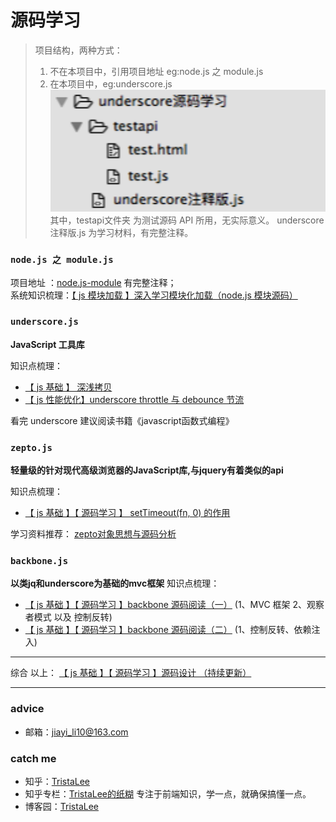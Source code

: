# 源码学习

> 项目结构，两种方式：
>   1. 不在本项目中，引用项目地址 eg:node.js 之 module.js
>   2. 在本项目中，eg:underscore.js  
>   ![目录结构](image/de65e327-cca2-4593-90b9-5630363dde3e.png) </br>
	其中，testapi文件夹 为测试源码 API 所用，无实际意义。
	underscore注释版.js 为学习材料，有完整注释。




### `node.js 之 module.js`
项目地址 ：[node.js-module](https://github.com/JiayiLi/node.js-module)  有完整注释；</br>
系统知识梳理：[【 js 模块加载 】深入学习模块化加载（node.js 模块源码）](http://www.cnblogs.com/lijiayi/p/js_node_module.html) 

### `underscore.js`
**JavaScript 工具库**

知识点梳理：
- [【 js 基础 】 深浅拷贝](http://www.cnblogs.com/lijiayi/p/jsdeeepcopy.html)
- [【 js 性能优化】underscore throttle 与 debounce 节流](http://www.cnblogs.com/lijiayi/p/jsoptimise1.html)

看完 underscore 建议阅读书籍《javascript函数式编程》

### `zepto.js`
**轻量级的针对现代高级浏览器的JavaScript库,与jquery有着类似的api**

知识点梳理：
- [【 js 基础 】【 源码学习 】 setTimeout(fn, 0) 的作用](http://www.cnblogs.com/lijiayi/p/setTimeout0.html)


学习资料推荐：
[zepto对象思想与源码分析](https://www.kancloud.cn/wangfupeng/zepto-design-srouce/173682)



### `backbone.js`
**以类jq和underscore为基础的mvc框架**
知识点梳理：
- [【 js 基础 】【 源码学习 】backbone 源码阅读（一）](http://www.cnblogs.com/lijiayi/p/backbone1.html) (1、MVC 框架
2、观察者模式 以及 控制反转)
- [【 js 基础 】【 源码学习 】backbone 源码阅读（二）](http://www.cnblogs.com/lijiayi/p/backbone2.html) (1、控制反转、依赖注入)


------

综合 以上：
[【 js 基础 】【 源码学习 】源码设计 （持续更新）](http://www.cnblogs.com/lijiayi/p/sourcecode.html)


--------

###  advice
- 邮箱：<jiayi_li10@163.com>


### catch me
- 知乎：[TristaLee](https://www.zhihu.com/people/jiayi-0526)
- 知乎专栏：[TristaLee的纸糊](https://zhuanlan.zhihu.com/front-end-web) 专注于前端知识，学一点，就确保搞懂一点。
- 博客园：[TristaLee](http://www.cnblogs.com/lijiayi/)



